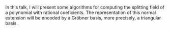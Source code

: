 
In this talk, I will present some algorithms for computing                                                                                         the splitting field of a polynomial with rational coeficients. The representation of this normal extension will be encoded by a Gröbner basis, more precisely, a triangular basis. 
